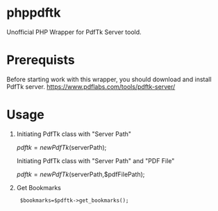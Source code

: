 phppdftk
========

Unofficial PHP Wrapper for PdfTk Server toold. 

Prerequists
============
Before starting work with this wrapper, you should download and install PdfTk server.
https://www.pdflabs.com/tools/pdftk-server/


Usage
=====

1. Initiating PdfTk class with "Server Path"
	
	$pdftk=new PdfTk($serverPath);

	Initiating PdfTk class with "Server Path" and "PDF File"

	$pdftk=new PdfTk($serverPath,$pdfFilePath);

2. Get Bookmarks
	
		$bookmarks=$pdftk->get_bookmarks();
	
